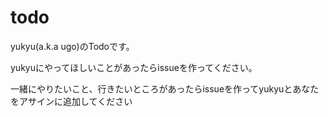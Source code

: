 # todo
yukyu(a.k.a ugo)のTodoです。

yukyuにやってほしいことがあったらissueを作ってください。

一緒にやりたいこと、行きたいところがあったらissueを作ってyukyuとあなたをアサインに追加してください
